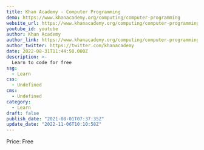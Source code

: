 ```yaml
---
title: Khan Academy - Computer Programming
demo: https://www.khanacademy.org/computing/computer-programming
website_url: https://www.khanacademy.org/computing/computer-programming
youtube_id: youtube
author: Khan Academy
author_link: https://www.khanacademy.org/computing/computer-programming
author_twitter: https://twitter.com/khanacademy
date: 2022-08-31T11:44:50.000Z
description: >-
  Learn to code for free
ssg:
  - Learn
css:
  - Undefined
cms:
  - Undefined
category:
  - Learn
draft: false
publish_date: "2021-08-01T07:37:35Z"
update_date: "2022-11-06T10:10:58Z"
---
```


Price: Free
